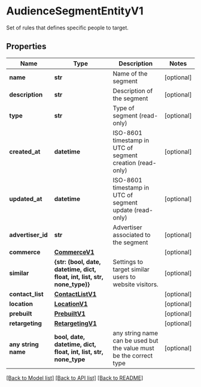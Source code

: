 # AudienceSegmentEntityV1

Set of rules that defines specific people to target.

## Properties
Name | Type | Description | Notes
------------ | ------------- | ------------- | -------------
**name** | **str** | Name of the segment | [optional] 
**description** | **str** | Description of the segment | [optional] 
**type** | **str** | Type of segment (read-only) | [optional] 
**created_at** | **datetime** | ISO-8601 timestamp in UTC of segment creation (read-only) | [optional] 
**updated_at** | **datetime** | ISO-8601 timestamp in UTC of segment update (read-only) | [optional] 
**advertiser_id** | **str** | Advertiser associated to the segment | [optional] 
**commerce** | [**CommerceV1**](CommerceV1.md) |  | [optional] 
**similar** | **{str: (bool, date, datetime, dict, float, int, list, str, none_type)}** | Settings to target similar users to website visitors. | [optional] 
**contact_list** | [**ContactListV1**](ContactListV1.md) |  | [optional] 
**location** | [**LocationV1**](LocationV1.md) |  | [optional] 
**prebuilt** | [**PrebuiltV1**](PrebuiltV1.md) |  | [optional] 
**retargeting** | [**RetargetingV1**](RetargetingV1.md) |  | [optional] 
**any string name** | **bool, date, datetime, dict, float, int, list, str, none_type** | any string name can be used but the value must be the correct type | [optional]

[[Back to Model list]](../README.md#documentation-for-models) [[Back to API list]](../README.md#documentation-for-api-endpoints) [[Back to README]](../README.md)


